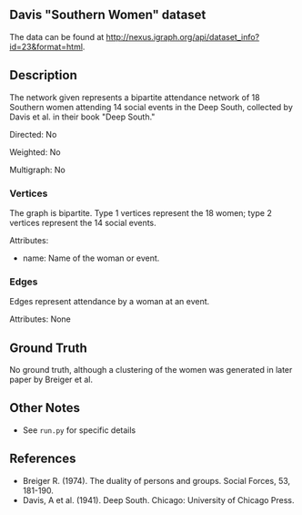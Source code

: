 ## Davis "Southern Women" dataset

The data can be found at http://nexus.igraph.org/api/dataset_info?id=23&format=html.

## Description
The network given represents a bipartite attendance network of 18 Southern women attending 14 social events in the Deep South, collected by Davis et al. in their
book "Deep South."

Directed: No

Weighted: No

Multigraph: No

### Vertices 
The graph is bipartite. Type 1 vertices represent the 18 women; type 2 vertices represent the 14 social events. 

Attributes:
- name: Name of the woman or event.

### Edges
Edges represent attendance by a woman at an event. 

Attributes: None

## Ground Truth
No ground truth, although a clustering of the women was generated in later paper by Breiger et al.

## Other Notes
* See `run.py` for specific details

## References
- Breiger R. (1974). The duality of persons and groups. Social Forces, 53, 181-190.
- Davis, A et al. (1941). Deep South. Chicago: University of Chicago Press.
